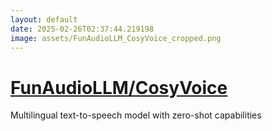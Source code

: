 ```yaml
---
layout: default
date: 2025-02-26T02:37:44.219198
image: assets/FunAudioLLM_CosyVoice_cropped.png
---
```


# [FunAudioLLM/CosyVoice](https://github.com/FunAudioLLM/CosyVoice)

Multilingual text-to-speech model with zero-shot capabilities
